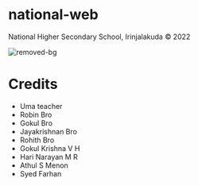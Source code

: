 # national-web
National Higher Secondary School, Irinjalakuda © 2022 

![removed-bg](https://user-images.githubusercontent.com/97329430/150669191-d4b0e78a-ff12-4c5f-bde8-b15f873a997d.png)

# Credits
* Uma teacher
* Robin Bro
* Gokul Bro
* Jayakrishnan Bro
* Rohith Bro
* Gokul Krishna V H
* Hari Narayan M R
* Athul S Menon
* Syed Farhan

